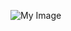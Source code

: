 ![My Image](https://mir-s3-cdn-cf.behance.net/project_modules/1400/c82e28206270963.66c9821a9ec0d.png)

